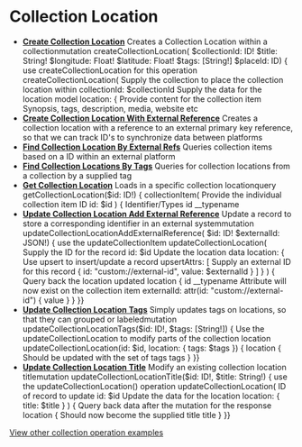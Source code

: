 # Collection Location

- **[Create Collection Location](/example-operations/collection/location/CreateCollectionLocation.graphql)**
  Creates a Collection Location within a collectionmutation createCollectionLocation(  $collectionId: ID!  $title: String!  $longitude: Float!  $latitude: Float!  $tags: [String!]  $placeId: ID) {   use createCollectionLocation for this operation  createCollectionLocation(     Supply the collection to place the collection location within    collectionId: $collectionId     Supply the data for the location model    location: {       Provide content for the collection item       Synopsis, tags, description, media, website etc
- **[Create Collection Location With External Reference](/example-operations/collection/location/CreateCollectionLocationWithExternalReference.graphql)**
  Creates a collection location with a reference to an external primary key reference, so that we can track ID's to synchronize data between platforms
- **[Find Collection Location By External Refs](/example-operations/collection/location/FindCollectionLocationByExternalRefs.graphql)**
  Queries collection items based on a ID within an external platform
- **[Find Collection Locations By Tags](/example-operations/collection/location/FindCollectionLocationsByTags.graphql)**
  Queries for collection locations from a collection by a supplied tag
- **[Get Collection Location](/example-operations/collection/location/GetCollectionLocation.graphql)**
  Loads in a specific collection locationquery getCollectionLocation($id: ID!) {  collectionItem(     Provide the individual collection item ID    id: $id  ) {     Identifier/Types    id    __typename
- **[Update Collection Location Add External Reference](/example-operations/collection/location/UpdateCollectionLocationAddExternalReference.graphql)**
  Update a record to store a corresponding identifier in an external systemmutation updateCollectionLocationAddExternalReference(  $id: ID!  $externalId: JSON!) {   use the updateCollectionItem  updateCollectionLocation(     Supply the ID for the record    id: $id     Update the location data    location: {       Use upsert to insert/update a record      upsertAttrs: [         Supply an external ID for this record        { id: "custom://external-id", value: $externalId }      ]    }  ) {     Query back the location updated    location {      id      __typename       Attribute will now exist on the collection item      externalId: attr(id: "custom://external-id") {        value      }    }  }}
- **[Update Collection Location Tags](/example-operations/collection/location/UpdateCollectionLocationTags.graphql)**
  Simply updates tags on locations, so that they can grouped or labeledmutation updateCollectionLocationTags($id: ID!, $tags: [String!]) {   Use the updateCollectionLocation to modify parts of the collection location  updateCollectionLocation(id: $id, location: { tags: $tags }) {    location {       Should be updated with the set of tags      tags    }  }}
- **[Update Collection Location Title](/example-operations/collection/location/UpdateCollectionLocationTitle.graphql)**
  Modify an existing collection location titlemutation updateCollectionLocationTitle($id: ID!, $title: String!) {   use the updateCollectionLocation() operation  updateCollectionLocation(     ID of record to update    id: $id     Update the data for the location    location: { title: $title }  ) {     Query back data after the mutation for the response    location {       Should now become the supplied title      title    }  }}

[View other collection operation examples](/example-operations/collection)
